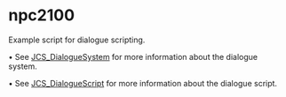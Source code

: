 # npc2100

Example script for dialogue scripting.

• See
[JCS_DialogueSystem](?page=GUI_sl_Dialogue_sl_JCS_DialogueSystem)
for more information about the dialogue system.

• See
[JCS_DialogueScript](?page=Interfaces_sl_JCS_DialogueScript)
for more information about the dialogue script.
